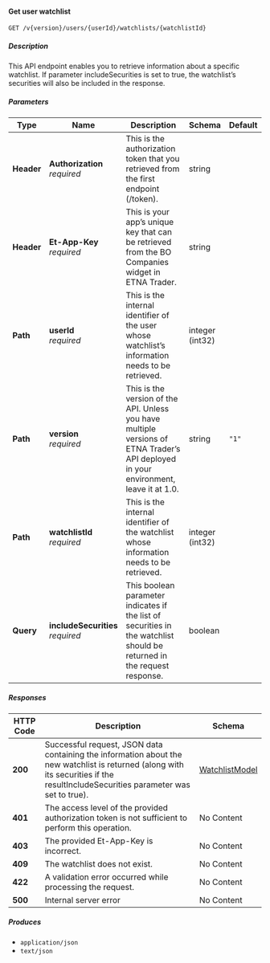 
<a name="watchlists_getwatchlist"></a>
#### Get user watchlist
```
GET /v{version}/users/{userId}/watchlists/{watchlistId}
```


##### Description
This API endpoint enables you to retrieve information about a specific watchlist. If parameter includeSecurities is set to true, the watchlist’s securities will also be included in the response.


##### Parameters

|Type|Name|Description|Schema|Default|
|---|---|---|---|---|
|**Header**|**Authorization**  <br>*required*|This is the authorization token that you retrieved from the first endpoint (/token).|string||
|**Header**|**Et-App-Key**  <br>*required*|This is your app’s unique key that can be retrieved from the BO Companies widget in ETNA Trader.|string||
|**Path**|**userId**  <br>*required*|This is the internal identifier of the user whose watchlist’s information needs to be retrieved.|integer (int32)||
|**Path**|**version**  <br>*required*|This is the version of the API. Unless you have multiple versions of ETNA Trader’s API deployed in your environment, leave it at 1.0.|string|`"1"`|
|**Path**|**watchlistId**  <br>*required*|This is the internal identifier of the watchlist whose information needs to be retrieved.|integer (int32)||
|**Query**|**includeSecurities**  <br>*required*|This boolean parameter indicates if the list of securities in the watchlist should be returned in the request response.|boolean||


##### Responses

|HTTP Code|Description|Schema|
|---|---|---|
|**200**|Successful request, JSON data containing the information about the new watchlist is returned (along with its securities if the resultIncludeSecurities parameter was set to true).|[WatchlistModel](#watchlistmodel)|
|**401**|The access level of the provided authorization token is not sufficient to perform this operation.|No Content|
|**403**|The provided Et-App-Key is incorrect.|No Content|
|**409**|The watchlist does not exist.|No Content|
|**422**|A validation error occurred while processing the request.|No Content|
|**500**|Internal server error|No Content|


##### Produces

* `application/json`
* `text/json`



